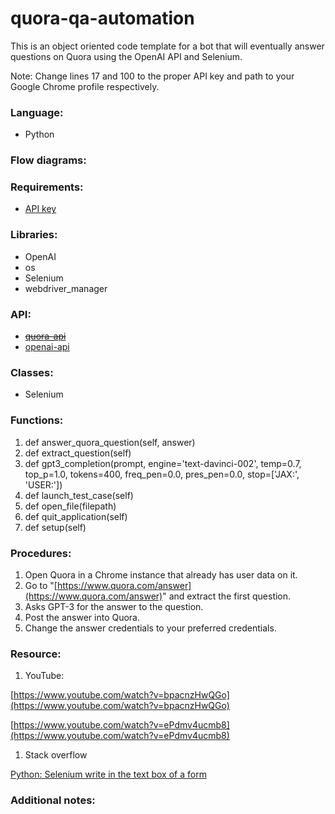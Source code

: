 # quora-qa-automation
This is an object oriented code template for a bot that will eventually answer questions on Quora using the OpenAI API and Selenium.

Note: Change lines 17 and 100 to the proper API key and path to your Google Chrome profile respectively.

### Language: 

- Python

### Flow diagrams:

### Requirements:

- [API key](https://beta.openai.com/account/api-keys)

### Libraries:

- OpenAI
- os
- Selenium
- webdriver_manager

### API:

- [~~quora-api~~](https://github.com/csu/quora-api)
- [openai-api](https://openai.com/api/)

### Classes:

- Selenium

### Functions:

1. def answer_quora_question(self, answer)
2. def extract_question(self)
3. def gpt3_completion(prompt, engine='text-davinci-002', temp=0.7, top_p=1.0, tokens=400, freq_pen=0.0, pres_pen=0.0, stop=['JAX:', 'USER:'])
4. def launch_test_case(self)
5. def open_file(filepath)
6. def quit_application(self)
7. def setup(self)

### Procedures:

1. Open Quora in a Chrome instance that already has user data on it.
2. Go to "[https://www.quora.com/answer](https://www.quora.com/answer)" and extract the first question.
3. Asks GPT-3 for the answer to the question.
4. Post the answer into Quora.
5. Change the answer credentials to your preferred credentials.

### Resource:

1. YouTube:

[https://www.youtube.com/watch?v=bpacnzHwQGo](https://www.youtube.com/watch?v=bpacnzHwQGo)

[https://www.youtube.com/watch?v=ePdmv4ucmb8](https://www.youtube.com/watch?v=ePdmv4ucmb8)

1. Stack overflow

[Python: Selenium write in the text box of a form](https://stackoverflow.com/questions/33062149/python-selenium-write-in-the-text-box-of-a-form)

### Additional notes:

